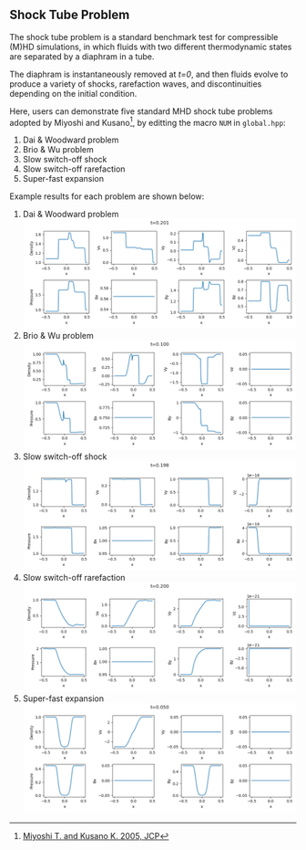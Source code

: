 ## Shock Tube Problem
The shock tube problem is a standard benchmark test for compressible (M)HD simulations, in which fluids with two different thermodynamic states are separated by a diaphram in a tube.

The diaphram is instantaneously removed at *t=0*, and then fluids evolve to produce a variety of shocks, rarefaction waves, and discontinuities depending on the initial condition.

Here, users can demonstrate five standard MHD shock tube problems adopted by Miyoshi and Kusano[^1], by editting the macro `NUM` in `global.hpp`:
1. Dai & Woodward problem
2. Brio & Wu problem
3. Slow switch-off shock
4. Slow switch-off rarefaction
5. Super-fast expansion

Example results for each problem are shown below:

1. Dai & Woodward problem
![Dai & Woodward problem](../imgs/shock/Figure_1.png)
2. Brio & Wu problem
![Brio & Wu problem](../imgs/shock/Figure_2.png)
3. Slow switch-off shock
![Slow switch-off shock](../imgs/shock/Figure_3.png)
4. Slow switch-off rarefaction
![Slow switch-off rarefaction](../imgs/shock/Figure_4.png)
5. Super-fast expansion
![Super-fast expansion](../imgs/shock/Figure_5.png)

[^1]:  [Miyoshi T. and Kusano K. 2005, JCP](https://www.sciencedirect.com/science/article/pii/S0021999105001142?via%3Dihub)
